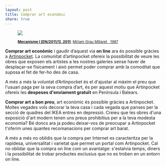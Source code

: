 ```yaml
---
layout: post
title: Comprar art econòmic
share: true
---
```


<figure class="text-center">
	<img src="http://www.artinpocket.cat/users_images/330.jpg?1394457637">
	<figcaption>
		<p><small><strong><a href="http://www.artinpocket.cat/work_home.php?$artist_code=311&$work_code=330">Mecanisme I [EN/2011/1], 2011</a></strong>, <a href="http://www.artinpocket.cat/artist_home.php?$artist_code=311">Míriam Grau Millaret , 1987</a></small></p>
	</figcaption>
</figure>

**Comprar art econòmic** i gaudir d’aquest via **on line** ara és possible gràcies a [Artinpocket](http://www.artinpocket.cat/). La comunitat d’artinpocket ofereix la possibilitat de veure les obres que exposen els artistes a les nostres galeries sense haver de desplaçar-se físicament i això permet poder comprar amb la comoditat que suposa el fet de fer-ho des de casa.

A més a més la voluntat d’Artinpocket és el d'ajustar al màxim el preu que l'usuari paga per la seva compra d’art, és per aquest motiu que Artinpocket ofereix les **despeses d'enviament gratuït** en Península i Balears.

**Comprar art a bon preu**, art econòmic és possible gràcies a Artinpocket. Moltes vegades vols decorar la teva casa i cada vegada que panses per la secció de quadres del IKEA entres en depressió. Creieu que les obres d'una exposició d'art modern tenen uns preus prohibitius per a la teva modesta economia? Bé doncs ara ja podeu deixar-vos de preocupar a Artinpocket t'oferim unes quantes recomanacions per comprar art barat.

A més a més no oblidis que la compra per Internet es caracteritza per la rapidesa, universalitat i varietat que permet un portal com Artinpocket. Cal no oblidar que la compra on line com un avantatge: s'estalvia temps, diners i la possibilitat de trobar productes exclusius que no es troben en un entorn on line.